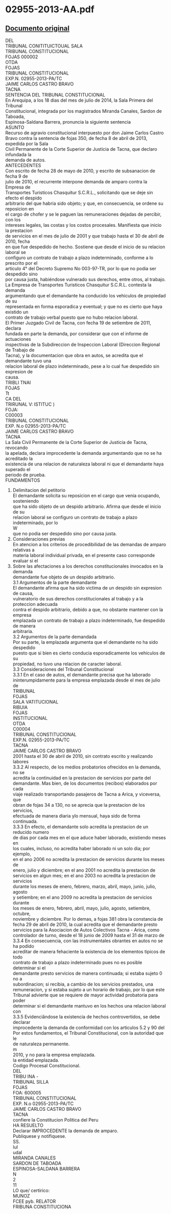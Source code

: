 
02955-2013-AA.pdf
=================
  
[Documento original](https://tc.gob.pe/jurisprudencia/2014/02955-2013-AA.pdf)  
---  
DEL  
TRIBUNAL CONITITUICTOUAL SALA  
TRIBUNAL CONSTITUCIONAL  
FOJAS 000002  
OTDA  
FOJAS  
TRIBUNAL CONSTITUCIONAL  
EXP.N. 02955-2013-PA/TC  
JAIME CARLOS CASTRO BRAVO  
TACNA  
SENTENCIA DEL TRIBUNAL CONSTITUCIONAL  
En Arequipa, a los 18 dias del mes de julio de 2014, la Sala Primera del Tribunal  
Constitucional, integrada por los magistrados Miranda Canales, Sardon de Taboada,  
Espinosa-Saldana Barrera, pronuncia la siguiente sentencia  
ASUNTO  
Recurso de agravio constitucional interpuesto por don Jaime Carlos Castro  
Bravo contra la sentencia de fojas 350, de fecha 8 de abril de 2013, expedida por la Sala  
Civil Permanente de la Corte Superior de Justicia de Tacna, que declaro infundada la  
demanda de autos.  
ANTECEDENTES  
Con escrito de fecha 28 de mayo de 2010, y escrito de subsanacion de fecha 9 de  
julio de 2010, el recurrente interpone demanda de amparo contra la Empresa de  
Transportes Turisticos Chasquitur S.C.R.L., solicitando que se deje sin efecto el despido  
arbitrario del que habria sido objeto; y que, en consecuencia, se ordene su reposicion en  
el cargo de chofer y se le paguen las remuneraciones dejadas de percibir, con los  
intereses legales, las costas y los costos procesales. Manifiesta que inicio la prestacion  
de servicios en el mes de julio de 2001 y que trabajo hasta el 30 de abril de 2010, fecha  
en que fue despedido de hecho. Sostiene que desde el inicio de su relacion laboral se  
configuro un contrato de trabajo a plazo indeterminado, conforme a lo prescrito por el  
articulo 4° del Decreto Supremo No 003-97-TR, por lo que no podia ser despedido sino  
por causa justa, habiéndose vulnerado sus derechos, entre otros, al trabajo.  
La Empresa de Transportes Turisticos Chasquitur S.C.R.L. contesta la demanda  
argumentando que el demandante ha conducido los vehiculos de propiedad de su  
representada en forma esporadica y eventual; y que no es cierto que haya existido un  
contrato de trabajo verbal puesto que no hubo relacion laboral.  
El Primer Juzgado Civil de Tacna, con fecha 19 de setiembre de 2011, declara  
fundada en parte la demanda, por considerar que con el informe de actuaciones  
inspectivas de la Subdireccion de Inspeccion Laboral (Direccion Regional de Trabajo de  
Tacna), y la documentacion que obra en autos, se acredita que el demandante tuvo una  
relacion laboral de plazo indeterminado, pese a lo cual fue despedido sin expresion de  
causa.  
TRIBLI TNAI  
FOJAS  
Tt  
CA DEL  
TRIRUNAL V: ISTITUC )  
FOJA:  
C00003  
TRIBUNAL CONSTITUCIONAL  
EXP. N.o 02955-2013-PA/TC  
JAIME CARLOS CASTRO BRAVO  
TACNA  
La Sala Civil Permanente de la Corte Superior de Justicia de Tacna, revocando  
la apelada, declara improcedente la demanda argumentando que no se ha acreditado la  
existencia de una relacion de naturaleza laboral ni que el demandante haya superado el  
periodo de prueba.  
FUNDAMENTOS  
1. Delimitacion del petitorio  
El demandante solicita su reposicion en el cargo que venia ocupando, sosteniendo  
que ha sido objeto de un despido arbitrario. Afirma que desde el inicio de su  
relacion laboral se configuro un contrato de trabajo a plazo indeterminado, por lo  
W  
que no podia ser despedido sino por causa justa.  
2. Consideraciones previas  
En atencion a los criterios de procedibilidad de las demandas de amparo relativas a  
materia laboral individual privada, en el presente caso corresponde evaluar si el  
3. Sobre las afectaciones a los derechos constitucionales invocados en la demanda  
demandante fue objeto de un despido arbitrario.  
3.1 Argumentos de la parte demandante  
El demandante afirma que ha sido victima de un despido sin expresion de causa,  
vulneratorio de sus derechos constitucionales al trabajo y a la proteccion adecuada  
contra el despido arbitrario, debido a que, no obstante mantener con la empresa  
emplazada un contrato de trabajo a plazo indeterminado, fue despedido de manera  
arbitraria.  
3.2 Argumentos de la parte demandada  
Por su parte, la emplazada argumenta que el demandante no ha sido despedido  
puesto que si bien es cierto conducia esporadicamente los vehiculos de su  
propiedad, no tuvo una relacion de caracter laboral.  
3.3 Consideraciones del Tribunal Constitucional  
3.3.1 En el caso de autos, el demandante precisa que ha laborado  
ininterumpidamente para la empresa emplazada desde el mes de julio de  
TRIBUNAL  
FOJAS  
SALA VATITUCIONAL  
RIBUIA  
FOJAS  
INSTITUCIONAL  
OTDA  
C00004  
TRIBUNAL CONSTITUCIONAL  
EXP.N. 02955-2013-PA/TC  
TACNA  
JAIME CARLOS CASTRO BRAVO  
2001 hasta el 30 de abril de 2010, sin contrato escrito y realizando labores  
3.3.2 Al respecto, de los medios probatorios ofrecidos en la demanda, no se  
acredita la continuidad en la prestacion de servicios por parte del  
demandante. Mas bien, de los documentos (recibos) elaborados por cada  
viaje realizado transportando pasajeros de Tacna a Arica, y viceversa, que  
obran de fojas 34 a 130, no se aprecia que la prestacion de los servicios,  
efectuada de manera diaria ylo mensual, haya sido de forma continuada.  
3.3.3 En efecto, el demandante solo acredita la prestacion de un reducido numero  
de dias por cada mes en el que aduce haber laborado, existiendo meses en  
los cuales, incluso, no acredita haber laborado ni un solo dia; por ejemplo,  
en el ano 2006 no acredita la prestacion de servicios durante los meses de  
enero, julio y diciembre; en el ano 2001 no acredita la prestacion de  
servicios en algun mes; en el ano 2003 no acredita la prestacion de servicios  
durante los meses de enero, febrero, marzo, abril, mayo, junio, julio, agosto  
y setiembre; en el ano 2009 no acredita la prestacion de servicios durante  
los meses de enero, febrero, abril, mayo, julio, agosto, setiembre, octubre,  
noviembre y diciembre. Por lo demas, a fojas 381 obra la constancia de  
fecha 29 de abril de 2010, la cual acredita que el demandante presto  
servicios para la Asociacion de Autos Colectivos Tacna - Arica, como  
controlador de turno, desde el 18 junio de 2009 hasta el 31 de marzo de  
3.3.4 En consecuencia, con las instrumentales obrantes en autos no se ha podido  
acreditar de manera fehaciente la existencia de los elementos tipicos de todo  
contrato de trabajo a plazo indeterminado pues no es posible determinar si el  
demandante presto servicios de manera continuada; si estaba sujeto 0 no a  
subordinacion; si recibia, a cambio de los servicios prestados, una  
remuneracion, y si estaba sujeto a un horario de trabajo, por lo que este  
Tribunal advierte que se requiere de mayor actividad probatoria para poder  
determinar si el demandante mantuvo en los hechos una relacion laboral con  
3.3.5 Evidenciândose la existencia de hechos controvertidos, se debe declarar  
improcedente la demanda de conformidad con los articulos 5.2 y 90 del  
Por estos fundamentos, el Tribunal Constitucional, con la autoridad que le  
de naturaleza permanente.  
m  
2010, y no para la empresa emplazada.  
la entidad emplazada.  
Codigo Procesal Constitucional.  
DEL  
TRIBU INA -  
TRIBUNAL SILLA  
FOJAS  
FOA: 600005  
TRIBUNAL CONSTITUCIONAL  
EXP. N.o 02955-2013-PA/TC  
JAIME CARLOS CASTRO BRAVO  
TACNA  
confiere la Constitucion Politica del Peru  
HA RESUELTO  
Declarar IMPROCEDENTE la demanda de amparo.  
Publiquese y notifiquese.  
SS.  
lul  
udal  
MIRANDA CANALES  
SARDON DE TABOADA  
ESPINOSA-SALDANA BARRERA  
N  
2  
11  
LO que/ certirico:  
MUNOZ  
FCEE pyb. RELATOR  
FRIBUNA CONSTITUCIONA
